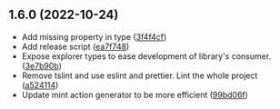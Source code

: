 ## 1.6.0 (2022-10-24)

* Add missing property in type ([3f4f4cf](https://github.com/benjaminbours/atomicassets-js/commit/3f4f4cf))
* Add release script ([ea7f748](https://github.com/benjaminbours/atomicassets-js/commit/ea7f748))
* Expose explorer types to ease development of library's consumer. ([3e7b90b](https://github.com/benjaminbours/atomicassets-js/commit/3e7b90b))
* Remove tslint and use eslint and prettier. Lint the whole project ([a524114](https://github.com/benjaminbours/atomicassets-js/commit/a524114))
* Update mint action generator to be more efficient ([99bd06f](https://github.com/benjaminbours/atomicassets-js/commit/99bd06f))



